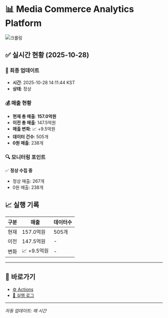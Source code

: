 # 📊 Media Commerce Analytics Platform

![크롤링](https://img.shields.io/badge/크롤링-정상-green)

## ✅ 실시간 현황 (2025-10-28)

### 📍 최종 업데이트
- **시간**: 2025-10-28 14:11:44 KST
- **상태**: 정상

### 💰 매출 현황
- **현재 총 매출**: **157.0억원**
- **이전 총 매출**: 147.5억원
- **매출 변화**: 📈 +9.5억원
- **데이터 건수**: 505개
- **0원 매출**: 238개

### 🔍 모니터링 포인트

✅ **정상 수집 중**
- 정상 매출: 267개
- 0원 매출: 238개


## 📈 실행 기록

| 구분 | 매출 | 데이터수 |
|------|------|----------|
| 현재 | 157.0억원 | 505개 |
| 이전 | 147.5억원 | - |
| 변화 | 📈 +9.5억원 | - |

---

## 🔗 바로가기

- [⚙️ Actions](../../actions)
- [📝 실행 로그](../../actions/workflows/daily_scraping.yml)

---

*자동 업데이트: 매 시간*
